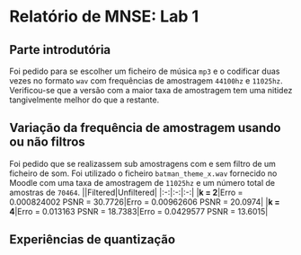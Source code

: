 
# Relatório de MNSE: Lab 1

## Parte introdutória
Foi pedido para se escolher um ficheiro de música `mp3`
e o codificar duas vezes no formato `wav` com frequências de amostragem `44100hz` e `11025hz`. Verificou-se que a versão com a maior taxa de amostragem tem uma nitidez tangivelmente melhor do que a restante.

## Variação da frequência de amostragem usando ou não filtros
Foi pedido que se realizassem sub amostragens com e sem filtro de um ficheiro de som. Foi utilizado o ficheiro `batman_theme_x.wav` fornecido no Moodle com uma taxa de amostragem de `11025hz` e um número total de amostras de `70464`.
||Filtered|Unfiltered| 
|:-:|:-:|:-:|
|**k = 2**|Erro = 0.000824002 PSNR = 30.7726|Erro = 0.00962606 PSNR = 20.0974| 
|**k = 4**|Erro = 0.013163 PSNR = 18.7383|Erro = 0.0429577 PSNR = 13.6015| 

## Experiências de quantização
